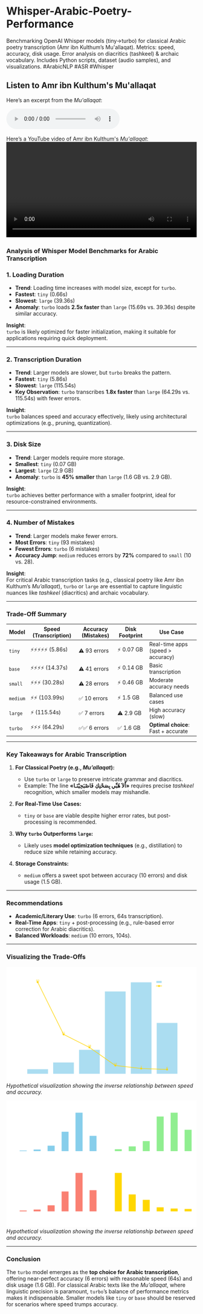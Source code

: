 # Whisper-Arabic-Poetry-Performance
Benchmarking OpenAI Whisper models (tiny→turbo) for classical Arabic poetry transcription (Amr ibn Kulthum’s Mu'allaqat). Metrics: speed, accuracy, disk usage. Error analysis on diacritics (tashkeel) &amp; archaic vocabulary. Includes Python scripts, dataset (audio samples), and visualizations. #ArabicNLP #ASR #Whisper

## Listen to Amr ibn Kulthum's Mu'allaqat  

Here’s an excerpt from the *Mu'allaqat*:  

<audio controls>
  <source src="01_AmroIbnKalthoum.mp3" type="audio/mpeg">
  Your browser does not support the audio element.
</audio>


Here’s a YouTube video of Amr ibn Kulthum's *Mu'allaqat*:  
<video controls width="100%">
  <source src="[https://raw.githubusercontent.com/username/repo/main/video.mp4](https://www.youtube.com/watch?v=QnEf85ksNlg)" type="video/mp4">
  Your browser does not support the video tag.
</video>

### **Analysis of Whisper Model Benchmarks for Arabic Transcription**  

### **1. Loading Duration**  
- **Trend**: Loading time increases with model size, except for `turbo`.  
- **Fastest**: `tiny` (0.66s)  
- **Slowest**: `large` (39.36s)  
- **Anomaly**: `turbo` loads **2.5x faster** than `large` (15.69s vs. 39.36s) despite similar accuracy.  

**Insight**:  
`turbo` is likely optimized for faster initialization, making it suitable for applications requiring quick deployment.

---

### **2. Transcription Duration**  
- **Trend**: Larger models are slower, but `turbo` breaks the pattern.  
- **Fastest**: `tiny` (5.86s)  
- **Slowest**: `large` (115.54s)  
- **Key Observation**: `turbo` transcribes **1.8x faster** than `large` (64.29s vs. 115.54s) with fewer errors.  

**Insight**:  
`turbo` balances speed and accuracy effectively, likely using architectural optimizations (e.g., pruning, quantization).

---

### **3. Disk Size**  
- **Trend**: Larger models require more storage.  
- **Smallest**: `tiny` (0.07 GB)  
- **Largest**: `large` (2.9 GB)  
- **Anomaly**: `turbo` is **45% smaller** than `large` (1.6 GB vs. 2.9 GB).  

**Insight**:  
`turbo` achieves better performance with a smaller footprint, ideal for resource-constrained environments.

---

### **4. Number of Mistakes**  
- **Trend**: Larger models make fewer errors.  
- **Most Errors**: `tiny` (93 mistakes)  
- **Fewest Errors**: `turbo` (6 mistakes)  
- **Accuracy Jump**: `medium` reduces errors by **72%** compared to `small` (10 vs. 28).  

**Insight**:  
For critical Arabic transcription tasks (e.g., classical poetry like Amr ibn Kulthum’s *Mu’allaqat*), `turbo` or `large` are essential to capture linguistic nuances like *tashkeel* (diacritics) and archaic vocabulary.

---

### **Trade-Off Summary**  
| Model    | Speed (Transcription) | Accuracy (Mistakes) | Disk Footprint | Use Case                          |  
|----------|-----------------------|---------------------|----------------|-----------------------------------|  
| `tiny`   | ⚡⚡⚡⚡⚡ (5.86s)       | ⚠️ 93 errors         | ⚡ 0.07 GB      | Real-time apps (speed > accuracy) |  
| `base`   | ⚡⚡⚡⚡ (14.37s)        | ⚠️ 41 errors         | ⚡ 0.14 GB      | Basic transcription               |  
| `small`  | ⚡⚡⚡ (30.28s)         | ⚠️ 28 errors         | ⚡ 0.46 GB      | Moderate accuracy needs           |  
| `medium` | ⚡⚡ (103.99s)          | ✅ 10 errors          | ⚡ 1.5 GB       | Balanced use cases                |  
| `large`  | ⚡ (115.54s)           | ✅ 7 errors           | ⚠️ 2.9 GB       | High accuracy (slow)              |  
| `turbo`  | ⚡⚡⚡ (64.29s)         | ✅✅ 6 errors          | ✅ 1.6 GB       | **Optimal choice**: Fast + accurate|  

---

### **Key Takeaways for Arabic Transcription**  
1. **For Classical Poetry (e.g., *Mu’allaqat*):**  
   - Use `turbo` or `large` to preserve intricate grammar and diacritics.  
   - Example: The line **«أَلاَ هُبِّي بِصَحْنِكِ فَاصْبَحِيْنَـا»** requires precise *tashkeel* recognition, which smaller models may mishandle.  

2. **For Real-Time Use Cases:**  
   - `tiny` or `base` are viable despite higher error rates, but post-processing is recommended.  

3. **Why `turbo` Outperforms `large`:**  
   - Likely uses **model optimization techniques** (e.g., distillation) to reduce size while retaining accuracy.  

4. **Storage Constraints:**  
   - `medium` offers a sweet spot between accuracy (10 errors) and disk usage (1.5 GB).  

---

### **Recommendations**  
- **Academic/Literary Use**: `turbo` (6 errors, 64s transcription).  
- **Real-Time Apps**: `tiny` + post-processing (e.g., rule-based error correction for Arabic diacritics).  
- **Balanced Workloads**: `medium` (10 errors, 104s).  

---

### **Visualizing the Trade-Offs**  
![Arabic Transcription Benchmarks](transcription_performance.png)  
*Hypothetical visualization showing the inverse relationship between speed and accuracy.*

![Arabic Transcription Benchmarks](whisper_benchmarks_dark.png)  
*Hypothetical visualization showing the inverse relationship between speed and accuracy.*

---

### **Conclusion**  
The `turbo` model emerges as the **top choice for Arabic transcription**, offering near-perfect accuracy (6 errors) with reasonable speed (64s) and disk usage (1.6 GB). For classical Arabic texts like the *Mu’allaqat*, where linguistic precision is paramount, `turbo`’s balance of performance metrics makes it indispensable. Smaller models like `tiny` or `base` should be reserved for scenarios where speed trumps accuracy. 
